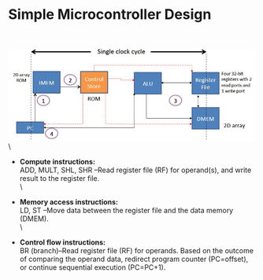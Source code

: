 # Simple Microcontroller Design
\
\
<img src='design_SC.jpg' width = 1000>
\
\

+ **Compute instructions:** 
\
ADD, MULT, SHL, SHR –Read register file (RF) for operand(s), and write result to the register file.
\
\

+ **Memory access instructions:** 
\
LD, ST –Move data between the register file and the data memory (DMEM).
\
\

+ **Control flow instructions:** 
\
BR (branch)–Read register file (RF) for operands. Based on the outcome of comparing the operand data, redirect program counter (PC=offset), or continue sequential execution (PC=PC+1).
